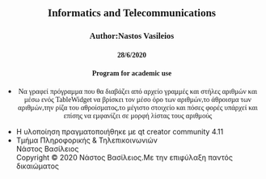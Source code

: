<html>
<body>
<h2 style="text-align:center; font-family:calibri;">Informatics and Telecommunications</h2>
<h3 style="text-align:center; font-family:calibri;">Author:Nastos Vasileios</h3>
<h4 style="text-align:center; font-family:calibri;">28/6/2020</h4>
<h4 style="text-align:center; font-family:calibri;">Program for academic use</h4>
<ul>
<li><p style="text-align:center; font-family:calibri;">Να γραφεί πρόγραμμα που θα διαβάζει από αρχείο γραμμές και στήλες αριθμών και μέσω ενός TableWidget να βρίσκει τον μέσο όρο των αριθμών,το άθροισμα των αριθμών,την ρίζα του αθροίσματος,το μέγιστο στοιχείο και πόσες φορές υπάρχεί και επίσης να εμφανίζει σε μορφή λίστας τους αριθμούς</p></li>
<li>Η υλοποίηση πραγματοποιήθηκε με qt creator community 4.11</li>
<li>Τμήμα Πληροφορικής & Τηλεπικοινωνιών<br>
Νάστος Βασίλειος<br>
Copyright © 2020 Νάστος Βασίλειος.Με την επιφύλαξη παντός δικαιώματος</li>
</ul>
</body>
</html>